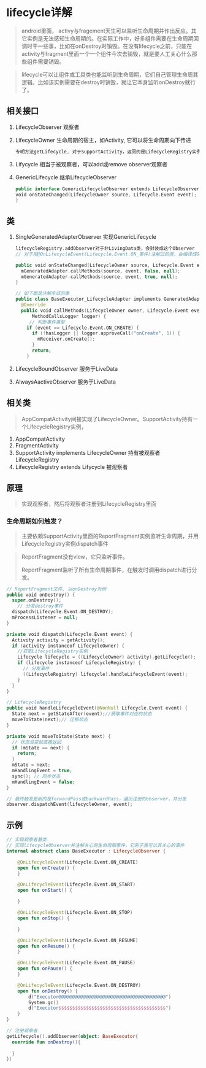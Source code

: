 # lifecycle详解

> android里面，  activy与fragement天生可以监听生命周期并作出反应。其它实例是无法感知生命周期的。在实际工作中，好多组件需要在生命周期回调时干一些事，比如在onDestroy时销毁。在没有lifecycle之前，只能在activity与fragment里面一个一个组件今次去销毁，就是要人工关心什么那些组件需要销毁。

> lifecycle可以让组件或工具类也能监听到生命周期，它们自己管理生命周其逻辑。比如该实例需要在destroy时销毁，就让它本身监听onDestroy就行了。

## 相关接口

1. LifecycleObserver	观察者

2. LifecycleOwner        生命周期的宿主，如Activity, 它可以将生命周期向下传递

   ```kotlin
   专明方法getLifecycle, 对于SupportActivity，返回的是LifecycleRegistry实例
   ```

   

3. Lifycycle                    相当于被观察者，可以add或remove observer观察者

4. GenericLifecycle     继承LifecycleObserver

   ``` kotlin
   public interface GenericLifecycleObserver extends LifecycleObserver {
   void onStateChanged(LifecycleOwner source, Lifecycle.Event event);
   }
   ```

   

## 类

1. SingleGeneratedAdapterObserver              实现GenericLifecycle

   ``` kotlin
   lifecycleRegistry.addObserver对于非LivingData类，会封装成这个Observer
   // 对于用@OnLifecycleEvent(Lifecycle.Event.ON_事件)注解过的类，会编译成GeneratedAdapter的子类，里面的callMethods会根据event的类型调用具体回调
   
   public void onStateChanged(LifecycleOwner source, Lifecycle.Event event) {
     mGeneratedAdapter.callMethods(source, event, false, null);
     mGeneratedAdapter.callMethods(source, event, true, null);
   }
   
   // 如下面是注解生成的类
   public class BaseExecutor_LifecycleAdapter implements GeneratedAdapter {
     @Override
     public void callMethods(LifecycleOwner owner, Lifecycle.Event event, boolean onAny,
         MethodCallsLogger logger) {
   		// 判断事件类型
       if (event == Lifecycle.Event.ON_CREATE) {
         if (!hasLogger || logger.approveCall("onCreate", 1)) {
           mReceiver.onCreate();
         }
         return;
       }
   ```

2. LifecycleBoundObserver             服务于LiveData

3. AlwaysAactiveObserver              服务于LiveData

## 相关类

> AppCompatActivity间接实现了LifecycleOwner。SupportActivity持有一个LifecycleRegistry实例，

1. AppCompatActivity
2. FragmentActivity
3. SupportActivity implements LifecycleOwner     持有被观察者LifecycleRegistry   
4. LifecycleRegistry extends Lifycycle                      被观察者

## 原理

> 实现观察者，然后将观察者注册到LifecycleRegistry里面

### 生命周期如何触发？

> 主要依赖SupportActivity里面的ReportFragment实例监听生命周期，并用LifecycleRegistry实例dispatch事件

> ReportFragment没有view，它只监听事件。
>
> ReportFragment监听了所有生命周期事件，在触发时调用dispatch进行分发。

```kotlin
// ReportFragment文件, 以onDestroy为例
public void onDestroy() {
  super.onDestroy();
	// 分发destroy事件
  dispatch(Lifecycle.Event.ON_DESTROY);
  mProcessListener = null;
}

private void dispatch(Lifecycle.Event event) {
  Activity activity = getActivity();
  if (activity instanceof LifecycleOwner) {
    //获取LifecycleRegistry实例
    Lifecycle lifecycle = ((LifecycleOwner) activity).getLifecycle();
    if (lifecycle instanceof LifecycleRegistry) {
      // 分发事件
      ((LifecycleRegistry) lifecycle).handleLifecycleEvent(event);
    }
  }
}
```

```kotlin
// LifecycleRegistry
public void handleLifecycleEvent(@NonNull Lifecycle.Event event) {
  State next = getStateAfter(event);//获取事件对应的状态
  moveToState(next);// 迁移状态
}

private void moveToState(State next) {
  // 状态没变就直接返回
  if (mState == next) {
    return;
  }
  mState = next;
  mHandlingEvent = true;
  sync(); // 同步状态
  mHandlingEvent = false;
}

// 最终触发更新的是forwardPass或backwardPass，遍历注册的observer，并分发
observer.dispatchEvent(lifecycleOwner, event);
```



## 示例

```kotlin
// 实现观察者基类
// 实现lifecycleObserver并注解关心的生命周期事件，它的子类可以其关心的事件
internal abstract class BaseExecutor : LifecycleObserver {

    @OnLifecycleEvent(Lifecycle.Event.ON_CREATE)
    open fun onCreate() {
    }

    @OnLifecycleEvent(Lifecycle.Event.ON_START)
    open fun onStart() {

    }

    @OnLifecycleEvent(Lifecycle.Event.ON_STOP)
    open fun onStop() {

    }

    @OnLifecycleEvent(Lifecycle.Event.ON_RESUME)
    open fun onResume() {
    }

    @OnLifecycleEvent(Lifecycle.Event.ON_PAUSE)
    open fun onPause() {
    }

    @OnLifecycleEvent(Lifecycle.Event.ON_DESTROY)
    open fun onDestroy() {
        d("Executor@@@@@@@@@@@@@@@@@@@@@@@@@@@@@@@@@@@@@@@")
        System.gc()
        d("Executor$$$$$$$$$$$$$$$$$$$$$$$$$$$$$$$$$$$$$$$")
    }
}
```

``` kotlin
// 注册观察者
getLifecycle().addObserver(object: BaseExecutor{
  override fun onDestroy(){
    
  }
})
```

